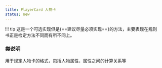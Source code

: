 ```yaml
---
title: PlayerCard 人物卡
status: new
---
```


!!! tip
    这是一个可选实现但是{==建议尽量必须实现==}的方法，主要表现在规则书正是检定方法不同而有所不同上。

### 类说明

用于规定人物卡的格式，包括人物属性，属性之间的计算关系等